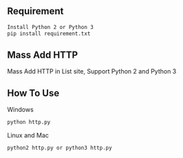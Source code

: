 ## Requirement
```bash
Install Python 2 or Python 3
pip install requirement.txt
```

## Mass Add HTTP
Mass Add HTTP in List site, Support Python 2 and Python 3

## How To Use
Windows
```bash
python http.py
```
Linux and Mac
```bash
python2 http.py or python3 http.py
```

